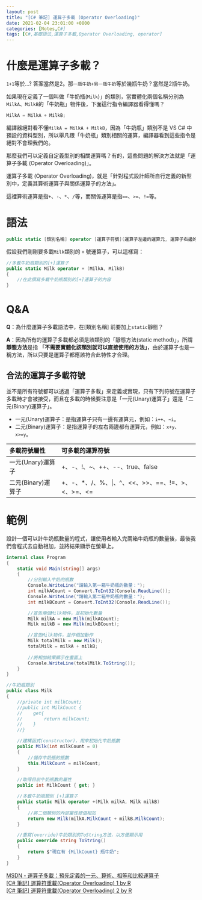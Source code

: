 ```yaml
---
layout: post
title: "[C# 筆記] 運算子多載 (Operator Overloading)"
date: 2021-02-04 23:01:00 +0800
categories: [Notes,C#]
tags: [C#,基礎語法,運算子多載,Operator Overloading, operator]
---
```


# 什麼是運算子多載？

`1+1`等於...? 答案當然是2。那`一瓶牛奶+另一瓶牛奶`等於幾瓶牛奶？當然是2瓶牛奶。     

如果現在定義了一個叫做「牛奶瓶(`Milk`)」的類別，當實體化兩個名稱分別為`MilkA`、`MilkB`的「牛奶瓶」物件後，下面這行指令編譯器看得懂嗎？

```c#
MilkA = MilkA + MilkB;
```
編譯器絕對看不懂`MilkA = MilkA + MilkB`，因為「牛奶瓶」類別不是 VS C# 中預設的資料型別，所以舉凡跟「牛奶瓶」類別相關的運算，編譯器看到這些指令是絕對不會理我們的。      

那麼我們可以定義自定義型別的相關運算嗎？有的，這些問題的解決方法就是「運算子多載 (Operator Overloading)」。     

運算子多載 (Operator Overloading)，就是「針對程式設計師所自行定義的新型別中，定義其算術運算子與關係運算子的方法」。     

這裡算術運算是指`+`、`-`、`*`、`/`等，而關係運算是指`==`、`>=`、`!=`等。


# 語法

```c#
public static [類別名稱] operator [運算子符號](運算子左邊的運算元, 運算子右邊的運算元)
```

假設我們剛剛要多載`Milk`類別的 `+` 號運算子，可以這樣寫：

```c#
//多載牛奶瓶類別的[+]運算子
public static Milk operator + (MilkA, MilkB) 
{
    //在此撰寫多載牛奶瓶類別的[+]運算子的內容
}
```

# Q&A

**Q**：為什麼運算子多載語法中，在[類別名稱] 前要加上`static`靜態？

**A**：因為所有的運算子多載都必須是該類別的「靜態方法(static method)」，所謂**靜態方法**是指 **「不需要實體化該類別就可以直接使用的方法」**，由於運算子也是一稱方法，所以只要是運算子都應該符合此特性才合理。       


## 合法的運算子多載符號

並不是所有符號都可以透過「運算子多載」來定義或實現，只有下列符號在運算子多載時才會被接受，而且在多載的時候要注意是「一元(Unary)運算子」還是「二元(Binary)運算子」。

- 一元(Unary)運算子：是指運算子只有一邊有運算元，例如：`i++`、`~i`。
- 二元(Binary)運算子：是指運算子的左右兩邊都有運算元，例如：`x+y`、`x>=y`。     


| 多載符號屬性       | 可多載的運算符號|
|:-----------------|:-----------------|
| 一元(Unary)運算子  | +、-、!、~、++、--、true、false |
| 二元(Binary)運算子 | +、-、*、/、%、\|、^、<<、>>、==、!=、>、<、>=、<= |


# 範例

設計一個可以計牛奶瓶數量的程式，讓使用者輸入完兩箱牛奶瓶的數量後，最後我們會程式去自動相加，並將結果顯示在螢幕上。

```c#
internal class Program
{
    static void Main(string[] args)
    {
        //分別輸入牛奶的瓶數
        Console.WriteLine("請輸入第一箱牛奶瓶的數量：");
        int milkACount = Convert.ToInt32(Console.ReadLine());
        Console.WriteLine("請輸入第二箱牛奶瓶的數量：");
        int milkBCount = Convert.ToInt32(Console.ReadLine());

        //宣告兩個Milk物件，並初始化數量
        Milk milkA = new Milk(milkACount);
        Milk milkB = new Milk(milkBCount);

        //宣告Milk物件，並作相加動作
        Milk totalMilk = new Milk();
        totalMilk = milkA + milkB;
        
        //將相加結果顯示在畫面上
        Console.WriteLine(totalMilk.ToString());
    }
}

//牛奶瓶類別
public class Milk
{
    //private int milkCount;
    //public int MilkCount {
    //    get{
    //        return milkCount;
    //    }
    //}

    //建構函式(constructor)，用來初始化牛奶瓶數
    public Milk(int milkCount = 0)
    {
        //儲存牛奶瓶的瓶數
        this.MilkCount = milkCount;
    }

    //取得目前牛奶瓶數的屬性
    public int MilkCount { get; }

    //多載牛奶瓶類別 [+]運算子
    public static Milk operator +(Milk milkA, Milk milkB)
    {
        //將二個類別的內部屬性總值相加
        return new Milk(milkA.MilkCount + milkB.MilkCount);
    }

    //重寫(override)牛奶類別的ToString方法，以方便顯示用
    public override string ToString()
    {
        return $"現在有 {MilkCount} 瓶牛奶";
    }
}
```

[MSDN - 運算子多載：預先定義的一元、算術、相等和比較運算子](https://learn.microsoft.com/zh-tw/dotnet/csharp/language-reference/operators/operator-overloading)      
[[C# 筆記] 運算符重載(Operator Overloading) 1 by R](https://riivalin.github.io/posts/2010/03/95-operator-overload-1/)       
[[C# 筆記] 運算符重載(Operator Overloading) 2 by R](https://riivalin.github.io/posts/2010/03/95-operator-overload-2/)
